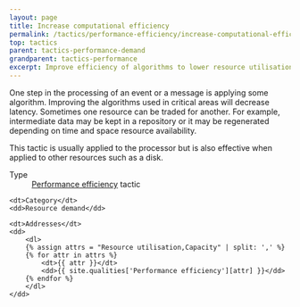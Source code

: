 ```yaml
---
layout: page
title: Increase computational efficiency
permalink: /tactics/performance-efficiency/increase-computational-efficiency/
top: tactics
parent: tactics-performance-demand
grandparent: tactics-performance
excerpt: Improve efficiency of algorithms to lower resource utilisation, which frees capacity for the system to expand.
---
```


One step in the processing of an event or a message is applying some algorithm. Improving the algorithms used in critical areas will decrease latency.
Sometimes one resource can be traded for another. For example, intermediate data may be kept in a repository or it may be regenerated depending on time and
space resource availability.

This tactic is usually applied to the processor but is also effective when applied to other resources such as a disk.

<dl>
    <dt>Type</dt>
    <dd><a href="{{ '/quality/performance-efficiency/' | relative_url }}">Performance efficiency</a> tactic</dd>
    
    <dt>Category</dt>
    <dd>Resource demand</dd>
    
    <dt>Addresses</dt>
    <dd>
        <dl>
        {% assign attrs = "Resource utilisation,Capacity" | split: ',' %}
        {% for attr in attrs %}
            <dt>{{ attr }}</dt>
            <dd>{{ site.qualities['Performance efficiency'][attr] }}</dd>
        {% endfor %}
        </dl>
    </dd>
</dl>

